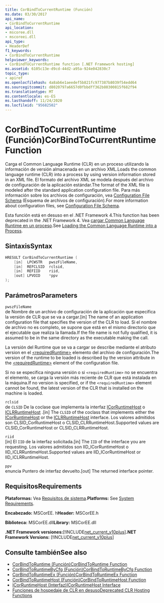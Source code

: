 ```yaml
---
title: CorBindToCurrentRuntime (Función)
ms.date: 03/30/2017
api_name:
- CorBindToCurrentRuntime
api_location:
- mscoree.dll
- mscoreei.dll
api_type:
- HeaderDef
f1_keywords:
- CorBindToCurrentRuntime
helpviewer_keywords:
- CorBindToCurrentRuntime function [.NET Framework hosting]
ms.assetid: 6105c13e-d9cd-44d2-a95a-924e042830c7
topic_type:
- apiref
ms.openlocfilehash: 4a8ab6e1aeedef5b821fc977387b8039f54edd64
ms.sourcegitcommit: d8020797a6657d0fbbdff362b80300815f682f94
ms.translationtype: MT
ms.contentlocale: es-ES
ms.lasthandoff: 11/24/2020
ms.locfileid: "95682502"
---
```

# <a name="corbindtocurrentruntime-function"></a><span data-ttu-id="d2771-102">CorBindToCurrentRuntime (Función)</span><span class="sxs-lookup"><span data-stu-id="d2771-102">CorBindToCurrentRuntime Function</span></span>

<span data-ttu-id="d2771-103">Carga el Common Language Runtime (CLR) en un proceso utilizando la información de versión almacenada en un archivo XML.</span><span class="sxs-lookup"><span data-stu-id="d2771-103">Loads the common language runtime (CLR) into a process by using version information stored in an XML file.</span></span> <span data-ttu-id="d2771-104">El formato del archivo XML se modela después del archivo de configuración de la aplicación estándar.</span><span class="sxs-lookup"><span data-stu-id="d2771-104">The format of the XML file is modeled after the standard application configuration file.</span></span> <span data-ttu-id="d2771-105">Para más información sobre los archivos de configuración, vea [Configuration File Schema](../../configure-apps/file-schema/index.md) (Esquema de archivos de configuración).</span><span class="sxs-lookup"><span data-stu-id="d2771-105">For more information about configuration files, see [Configuration File Schema](../../configure-apps/file-schema/index.md).</span></span>  
  
 <span data-ttu-id="d2771-106">Esta función está en desuso en el .NET Framework 4.</span><span class="sxs-lookup"><span data-stu-id="d2771-106">This function has been deprecated in the .NET Framework 4.</span></span> <span data-ttu-id="d2771-107">Vea [cargar Common Language Runtime en un proceso](/previous-versions/dotnet/netframework-4.0/01918c6x(v=vs.100)).</span><span class="sxs-lookup"><span data-stu-id="d2771-107">See [Loading the Common Language Runtime into a Process](/previous-versions/dotnet/netframework-4.0/01918c6x(v=vs.100)).</span></span>  
  
## <a name="syntax"></a><span data-ttu-id="d2771-108">Sintaxis</span><span class="sxs-lookup"><span data-stu-id="d2771-108">Syntax</span></span>  
  
```cpp  
HRESULT CorBindToCurrentRuntime (  
    [in]  LPCWSTR   pwszFileName,  
    [in]  REFCLSID  rclsid,  
    [in]  REFIID    riid,  
    [out] LPVOID    *ppv  
);  
```  
  
## <a name="parameters"></a><span data-ttu-id="d2771-109">Parámetros</span><span class="sxs-lookup"><span data-stu-id="d2771-109">Parameters</span></span>  

 `pwszFileName`  
 <span data-ttu-id="d2771-110">de Nombre de un archivo de configuración de la aplicación que especifica la versión de CLR que se va a cargar.</span><span class="sxs-lookup"><span data-stu-id="d2771-110">[in] The name of an application configuration file that specifies the version of the CLR to load.</span></span> <span data-ttu-id="d2771-111">Si el nombre de archivo no es completo, se supone que está en el mismo directorio que el ejecutable que realiza la llamada.</span><span class="sxs-lookup"><span data-stu-id="d2771-111">If the file name is not fully qualified, it is assumed to be in the same directory as the executable making the call.</span></span>  
  
 <span data-ttu-id="d2771-112">La versión del Runtime que se va a cargar se describe mediante el atributo version en el [\<requiredRuntime>](../../configure-apps/file-schema/startup/requiredruntime-element.md) elemento del archivo de configuración.</span><span class="sxs-lookup"><span data-stu-id="d2771-112">The version of the runtime to be loaded is described by the version attribute in the [\<requiredRuntime>](../../configure-apps/file-schema/startup/requiredruntime-element.md) element of the configuration file.</span></span>  
  
 <span data-ttu-id="d2771-113">Si no se especifica ninguna versión o si `<requiredRuntime>` no se encuentra el elemento, se carga la versión más reciente de CLR que está instalada en la máquina.</span><span class="sxs-lookup"><span data-stu-id="d2771-113">If no version is specified, or if the `<requiredRuntime>` element cannot be found, the latest version of the CLR that is installed on the machine is loaded.</span></span>  
  
 `rclsid`  
 <span data-ttu-id="d2771-114">de `CLSID` De la coclase que implementa la interfaz [ICorRuntimeHost](icorruntimehost-interface.md) o [ICLRRuntimeHost](iclrruntimehost-interface.md) .</span><span class="sxs-lookup"><span data-stu-id="d2771-114">[in] The `CLSID` of the coclass that implements either the [ICorRuntimeHost](icorruntimehost-interface.md) or the [ICLRRuntimeHost](iclrruntimehost-interface.md) interface.</span></span> <span data-ttu-id="d2771-115">Los valores admitidos son CLSID_CorRuntimeHost o CLSID_CLRRuntimeHost.</span><span class="sxs-lookup"><span data-stu-id="d2771-115">Supported values are CLSID_CorRuntimeHost or CLSID_CLRRuntimeHost.</span></span>  
  
 `riid`  
 <span data-ttu-id="d2771-116">[in] El `IID` de la interfaz solicitada.</span><span class="sxs-lookup"><span data-stu-id="d2771-116">[in] The `IID` of the interface you are requesting.</span></span> <span data-ttu-id="d2771-117">Los valores admitidos son IID_ICorRuntimeHost o IID_ICLRRuntimeHost.</span><span class="sxs-lookup"><span data-stu-id="d2771-117">Supported values are IID_ICorRuntimeHost or IID_ICLRRuntimeHost.</span></span>  
  
 `ppv`  
 <span data-ttu-id="d2771-118">enuncia Puntero de interfaz devuelto.</span><span class="sxs-lookup"><span data-stu-id="d2771-118">[out] The returned interface pointer.</span></span>  
  
## <a name="requirements"></a><span data-ttu-id="d2771-119">Requisitos</span><span class="sxs-lookup"><span data-stu-id="d2771-119">Requirements</span></span>  

 <span data-ttu-id="d2771-120">**Plataformas:** Vea [Requisitos de sistema](../../get-started/system-requirements.md).</span><span class="sxs-lookup"><span data-stu-id="d2771-120">**Platforms:** See [System Requirements](../../get-started/system-requirements.md).</span></span>  
  
 <span data-ttu-id="d2771-121">**Encabezado:** MSCorEE. h</span><span class="sxs-lookup"><span data-stu-id="d2771-121">**Header:** MSCorEE.h</span></span>  
  
 <span data-ttu-id="d2771-122">**Biblioteca:** MSCorEE.dll</span><span class="sxs-lookup"><span data-stu-id="d2771-122">**Library:** MSCorEE.dll</span></span>  
  
 <span data-ttu-id="d2771-123">**.NET Framework versiones:**[!INCLUDE[net_current_v10plus](../../../../includes/net-current-v10plus-md.md)]</span><span class="sxs-lookup"><span data-stu-id="d2771-123">**.NET Framework Versions:** [!INCLUDE[net_current_v10plus](../../../../includes/net-current-v10plus-md.md)]</span></span>  
  
## <a name="see-also"></a><span data-ttu-id="d2771-124">Consulte también</span><span class="sxs-lookup"><span data-stu-id="d2771-124">See also</span></span>

- [<span data-ttu-id="d2771-125">CorBindToRuntime (Función)</span><span class="sxs-lookup"><span data-stu-id="d2771-125">CorBindToRuntime Function</span></span>](corbindtoruntime-function.md)
- [<span data-ttu-id="d2771-126">CorBindToRuntimeByCfg (Función)</span><span class="sxs-lookup"><span data-stu-id="d2771-126">CorBindToRuntimeByCfg Function</span></span>](corbindtoruntimebycfg-function.md)
- [<span data-ttu-id="d2771-127">CorBindToRuntimeEx (Función)</span><span class="sxs-lookup"><span data-stu-id="d2771-127">CorBindToRuntimeEx Function</span></span>](corbindtoruntimeex-function.md)
- [<span data-ttu-id="d2771-128">CorBindToRuntimeHost (Función)</span><span class="sxs-lookup"><span data-stu-id="d2771-128">CorBindToRuntimeHost Function</span></span>](corbindtoruntimehost-function.md)
- [<span data-ttu-id="d2771-129">ICorRuntimeHost (Interfaz)</span><span class="sxs-lookup"><span data-stu-id="d2771-129">ICorRuntimeHost Interface</span></span>](icorruntimehost-interface.md)
- [<span data-ttu-id="d2771-130">Funciones de hospedaje de CLR en desuso</span><span class="sxs-lookup"><span data-stu-id="d2771-130">Deprecated CLR Hosting Functions</span></span>](deprecated-clr-hosting-functions.md)
